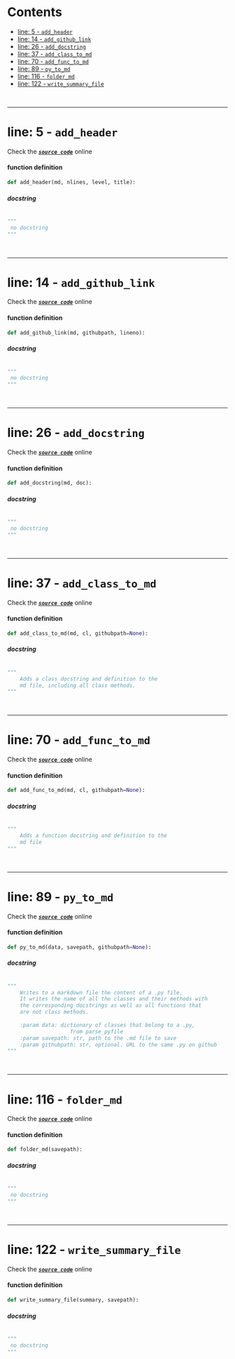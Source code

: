 



Contents
========

* [line: 5 - `add_header`](#line-5---add_header)
* [line: 14 - `add_github_link`](#line-14---add_github_link)
* [line: 26 - `add_docstring`](#line-26---add_docstring)
* [line: 37 - `add_class_to_md`](#line-37---add_class_to_md)
* [line: 70 - `add_func_to_md`](#line-70---add_func_to_md)
* [line: 89 - `py_to_md`](#line-89---py_to_md)
* [line: 116 - `folder_md`](#line-116---folder_md)
* [line: 122 - `write_summary_file`](#line-122---write_summary_file)


&nbsp;

--------
# line: 5 - `add_header`
  
Check the [***``source code``***](https://github.com/FedeClaudi/pydoc2md/blob/master/pydoc2md/utils/write.py#L5) online
#### function definition


```python
def add_header(md, nlines, level, title):
```
##### docstring
  


```python

"""
 no docstring 
"""
```

&nbsp;

--------
# line: 14 - `add_github_link`
  
Check the [***``source code``***](https://github.com/FedeClaudi/pydoc2md/blob/master/pydoc2md/utils/write.py#L14) online
#### function definition


```python
def add_github_link(md, githubpath, lineno):
```
##### docstring
  


```python

"""
 no docstring 
"""
```

&nbsp;

--------
# line: 26 - `add_docstring`
  
Check the [***``source code``***](https://github.com/FedeClaudi/pydoc2md/blob/master/pydoc2md/utils/write.py#L26) online
#### function definition


```python
def add_docstring(md, doc):
```
##### docstring
  


```python

"""
 no docstring 
"""
```

&nbsp;

--------
# line: 37 - `add_class_to_md`
  
Check the [***``source code``***](https://github.com/FedeClaudi/pydoc2md/blob/master/pydoc2md/utils/write.py#L37) online
#### function definition


```python
def add_class_to_md(md, cl, githubpath=None):
```
##### docstring
  


```python

"""
    Adds a class docstring and definition to the
    md file, including all class methods.
"""
```

&nbsp;

--------
# line: 70 - `add_func_to_md`
  
Check the [***``source code``***](https://github.com/FedeClaudi/pydoc2md/blob/master/pydoc2md/utils/write.py#L70) online
#### function definition


```python
def add_func_to_md(md, cl, githubpath=None):
```
##### docstring
  


```python

"""
    Adds a function docstring and definition to the
    md file
"""
```

&nbsp;

--------
# line: 89 - `py_to_md`
  
Check the [***``source code``***](https://github.com/FedeClaudi/pydoc2md/blob/master/pydoc2md/utils/write.py#L89) online
#### function definition


```python
def py_to_md(data, savepath, githubpath=None):
```
##### docstring
  


```python

"""
    Writes to a markdown file the content of a .py file.
    It writes the name of all the classes and their methods with
    the corresponding docstrings as well as all functions that
    are not class methods.
    
    :param data: dictionary of classes that belong to a .py,
                    from parse_pyfile
    :param savepath: str, path to the .md file to save
    :param githubpath: str, optional. URL to the same .py on github
"""
```

&nbsp;

--------
# line: 116 - `folder_md`
  
Check the [***``source code``***](https://github.com/FedeClaudi/pydoc2md/blob/master/pydoc2md/utils/write.py#L116) online
#### function definition


```python
def folder_md(savepath):
```
##### docstring
  


```python

"""
 no docstring 
"""
```

&nbsp;

--------
# line: 122 - `write_summary_file`
  
Check the [***``source code``***](https://github.com/FedeClaudi/pydoc2md/blob/master/pydoc2md/utils/write.py#L122) online
#### function definition


```python
def write_summary_file(summary, savepath):
```
##### docstring
  


```python

"""
 no docstring 
"""
```